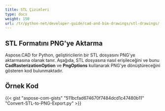 ```yaml
---
title: STL Çizimleri
type: docs
weight: 150
url: /tr/python-net/developer-guide/cad-and-bim-drawings/stl-drawings/
---
```


## **STL Formatını PNG'ye Aktarma**

Aspose.CAD for Python, geliştiricilerin bir STL dosyasını PNG'ye aktarmasına olanak tanır. Aşağıda, STL dosyasına nasıl erişileceğini ve bunu **CadRasterizationOption** ve **PngOptions** kullanarak PNG'ye dönüştüreceğini gösteren kod bulunmaktadır.

## Örnek Kod

{{< gist "aspose-com-gists" "511bcfad674670f7484dcd1c47480b11" "Convert-STL-to-PNG-Export.py" >}}
